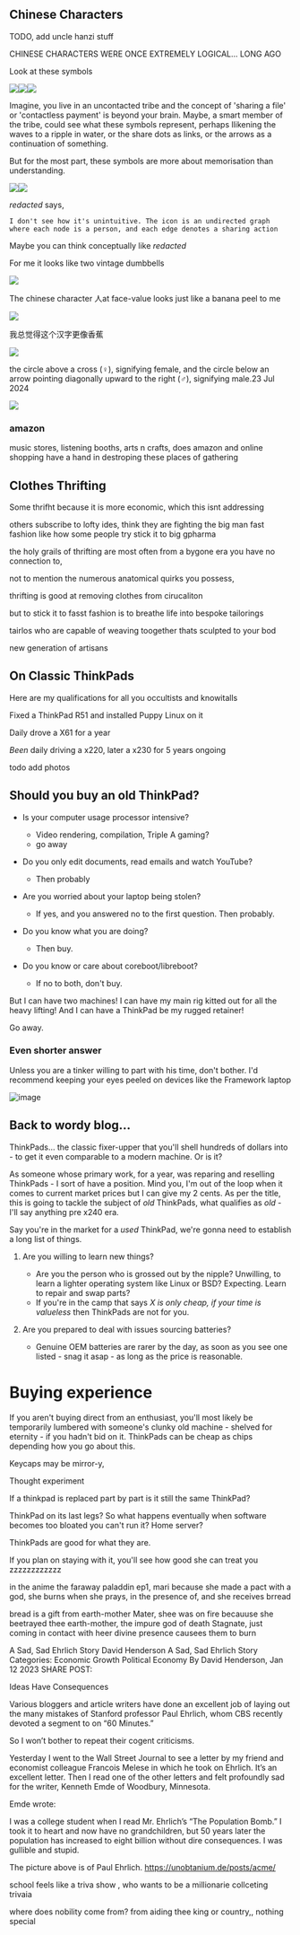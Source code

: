 
##  <a name='chinese-characters'>Chinese Characters</a>

TODO, add uncle hanzi stuff

CHINESE CHARACTERS WERE ONCE EXTREMELY LOGICAL... LONG AGO

Look at these symbols

<img src=/pub/pix/share.svg><img src=/pub/pix/contactless.svg><img src=/pub/pix/recycle.svg>

Imagine, you live in an uncontacted tribe and the concept of 'sharing a file' or 'contactless payment' is beyond your brain. Maybe, a smart member of the tribe, could see what these symbols represent, perhaps llikening the waves to a ripple in water, or the share dots as links, or the arrows as a continuation of something.

But for the most part, these symbols are more about memorisation than understanding.

<img src=/pub/pix/dumbbell.avif><img src=/pub/pix/dumbbell1.avif>

_redacted_ says,

`I don't see how it's unintuitive. The icon is an undirected graph where each node is a person, and each edge denotes a sharing action`

Maybe you can think conceptually like _redacted_

For me it looks like two vintage dumbbells

<img src=/pub/pix/ren-etymology.avif>

The chinese character 人at face-value looks just like a banana peel to me

<img src=/pub/pix/banana-peel.avif>

我总觉得这个汉字更像香蕉

<img src=/pub/pix/xin-dog.avif>

 the circle above a cross (♀), signifying female, and the circle below an arrow pointing diagonally upward to the right (♂), signifying male.23 Jul 2024

<img src=/pub/pix/cctv-bellow.avif>

### amazon

music stores, listening booths, arts n crafts, does amazon and online shopping have a hand in destroping these places of gathering

## <a name=clothes-thrifting>Clothes Thrifting</a>

Some thrifht because it is more economic, which this isnt addressing

others subscribe to lofty ides, think  they are fighting the big man fast fashion like how some people try stick it to big gpharma

the holy grails of thrifting are most often from a bygone era you have no connection to, 

not to mention the numerous anatomical quirks you possess, 

thrifting is good at removing clothes from cirucaliton

but to stick it to fasst fashion is to breathe life into bespoke tailorings

tairlos who are capable of weaving toogether thats sculpted to your bod

new generation of artisans

##  <a name='on-classic-thinkpads'>On Classic ThinkPads</a>

Here are my qualifications for all you occultists and knowitalls

Fixed a ThinkPad R51 and installed Puppy Linux on it

Daily drove a X61 for a year

_Been_ daily driving a x220, later a x230 for 5 years ongoing

todo add photos

## Should you buy an old ThinkPad?

- Is your computer usage processor intensive?
	- Video rendering, compilation, Triple A gaming?
	- go away

- Do you only edit documents, read emails and watch YouTube?
	- Then probably

- Are you worried about your laptop being stolen?
	- If yes, and you answered no to the first question. Then probably.

- Do you know what you are doing?
	- Then buy.

- Do you know or care about coreboot/libreboot?
	- If no to both, don't buy.

But I can have two machines! I can have my main rig kitted out for all the heavy lifting! And I can have a ThinkPad be my rugged retainer!

Go away.

### Even shorter answer

Unless you are a tinker willing to part with his time, don't bother.
I'd recommend keeping your eyes peeled on devices like the Framework laptop

![image](dinosaur-laptop.webp)

## Back to wordy blog&hellip;

ThinkPads&hellip; the classic fixer-upper that you'll shell hundreds of dollars into - to get it even comparable to a modern machine. Or is it?

As someone whose primary work, for a year, was reparing and reselling ThinkPads - I sort of have a position. Mind you, I'm out of the loop when it comes to current market prices but I can give my 2 cents. As per the title, this is going to tackle the subject of _old_ ThinkPads, what qualifies as _old_ - I'll say anything pre x240 era.

Say you're in the market for a *used* ThinkPad, we're gonna need to establish a long list of things.

1. Are you willing to learn new things?
    - Are you the person who is grossed out by the nipple? Unwilling, to learn a lighter operating system like Linux or BSD? Expecting. Learn to repair and swap parts?
    - If you're in the camp that says _X is only cheap, if your time is valueless_ then ThinkPads are not for you.

2. Are you prepared to deal with issues sourcing batteries?
    - Genuine OEM batteries are rarer by the day, as soon as you see one listed - snag it asap - as long as the price is reasonable.

# Buying experience

If you aren't buying direct from an enthusiast, you'll most likely be temporarily lumbered with someone's clunky old machine - shelved for eternity - if you hadn't bid on it. ThinkPads can be cheap as chips depending how you go about this.

Keycaps may be mirror-y,

Thought experiment

If a thinkpad is replaced part by part is it still the same ThinkPad?

ThinkPad on its last legs?
So what happens eventually when software becomes too bloated you can't run it? Home server?

ThinkPads are good for what they are.


If you plan on staying with it, you'll see how good she can treat you
zzzzzzzzzzzz

in the anime the faraway paladdin ep1, mari because she made a pact with a god, she burns when she prays, in the presence of, and she receives brread

bread is a gift from earth-mother Mater, shee was on fire becauuse she beetrayed thee earth-mother, the impure god of death Stagnate, just coming in contact with heer divine presence causees them to burn

A Sad, Sad Ehrlich Story
David Henderson
A Sad, Sad Ehrlich Story
Categories: Economic Growth Political Economy
By David Henderson, Jan 12 2023
SHARE
POST:

Ideas Have Consequences 

Various bloggers and article writers have done an excellent job of laying out the many mistakes of Stanford professor Paul Ehrlich, whom CBS recently devoted a segment to on “60 Minutes.”

So I won’t bother to repeat their cogent criticisms.

Yesterday I went to the Wall Street Journal to see a letter by my friend and economist colleague Francois Melese in which he took on Ehrlich. It’s an excellent letter. Then I read one of the other letters and felt profoundly sad for the writer, Kenneth Emde of Woodbury, Minnesota.

Emde wrote:

I was a college student when I read Mr. Ehrlich’s “The Population Bomb.” I took it to heart and now have no grandchildren, but 50 years later the population has increased to eight billion without dire consequences. I was gullible and stupid.

The picture above is of Paul Ehrlich.
https://unobtanium.de/posts/acme/

school feels like  a triva show  , who wants to be a millionarie collceting trivaia

where does nobility come from? from aiding thee king or country,, nothing special
